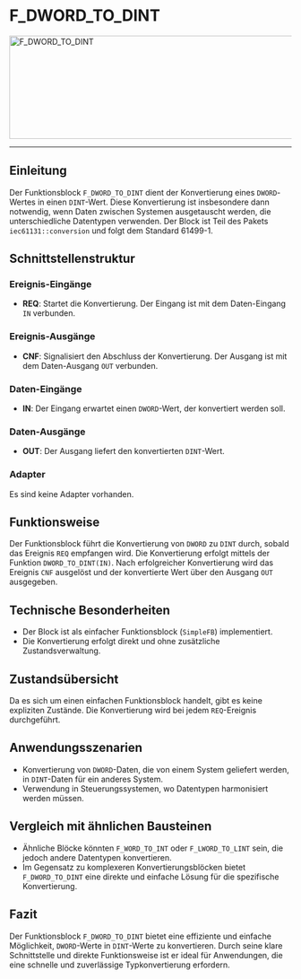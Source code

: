 # F_DWORD_TO_DINT

<img width="1248" height="184" alt="F_DWORD_TO_DINT" src="https://github.com/user-attachments/assets/118c3a3a-7bd4-4adb-a8e1-f927a4ca8bab" />

* * * * * * * * * *
## Einleitung
Der Funktionsblock `F_DWORD_TO_DINT` dient der Konvertierung eines `DWORD`-Wertes in einen `DINT`-Wert. Diese Konvertierung ist insbesondere dann notwendig, wenn Daten zwischen Systemen ausgetauscht werden, die unterschiedliche Datentypen verwenden. Der Block ist Teil des Pakets `iec61131::conversion` und folgt dem Standard 61499-1.

## Schnittstellenstruktur
### **Ereignis-Eingänge**
- **REQ**: Startet die Konvertierung. Der Eingang ist mit dem Daten-Eingang `IN` verbunden.

### **Ereignis-Ausgänge**
- **CNF**: Signalisiert den Abschluss der Konvertierung. Der Ausgang ist mit dem Daten-Ausgang `OUT` verbunden.

### **Daten-Eingänge**
- **IN**: Der Eingang erwartet einen `DWORD`-Wert, der konvertiert werden soll.

### **Daten-Ausgänge**
- **OUT**: Der Ausgang liefert den konvertierten `DINT`-Wert.

### **Adapter**
Es sind keine Adapter vorhanden.

## Funktionsweise
Der Funktionsblock führt die Konvertierung von `DWORD` zu `DINT` durch, sobald das Ereignis `REQ` empfangen wird. Die Konvertierung erfolgt mittels der Funktion `DWORD_TO_DINT(IN)`. Nach erfolgreicher Konvertierung wird das Ereignis `CNF` ausgelöst und der konvertierte Wert über den Ausgang `OUT` ausgegeben.

## Technische Besonderheiten
- Der Block ist als einfacher Funktionsblock (`SimpleFB`) implementiert.
- Die Konvertierung erfolgt direkt und ohne zusätzliche Zustandsverwaltung.

## Zustandsübersicht
Da es sich um einen einfachen Funktionsblock handelt, gibt es keine expliziten Zustände. Die Konvertierung wird bei jedem `REQ`-Ereignis durchgeführt.

## Anwendungsszenarien
- Konvertierung von `DWORD`-Daten, die von einem System geliefert werden, in `DINT`-Daten für ein anderes System.
- Verwendung in Steuerungssystemen, wo Datentypen harmonisiert werden müssen.

## Vergleich mit ähnlichen Bausteinen
- Ähnliche Blöcke könnten `F_WORD_TO_INT` oder `F_LWORD_TO_LINT` sein, die jedoch andere Datentypen konvertieren.
- Im Gegensatz zu komplexeren Konvertierungsblöcken bietet `F_DWORD_TO_DINT` eine direkte und einfache Lösung für die spezifische Konvertierung.

## Fazit
Der Funktionsblock `F_DWORD_TO_DINT` bietet eine effiziente und einfache Möglichkeit, `DWORD`-Werte in `DINT`-Werte zu konvertieren. Durch seine klare Schnittstelle und direkte Funktionsweise ist er ideal für Anwendungen, die eine schnelle und zuverlässige Typkonvertierung erfordern.
